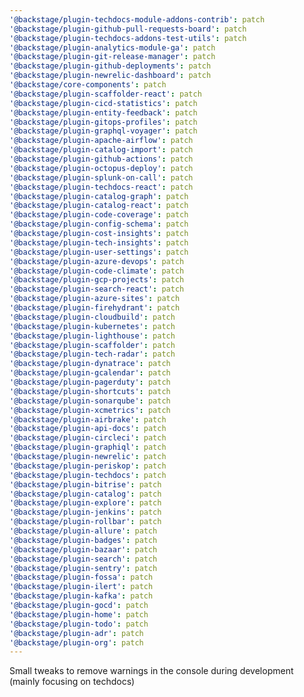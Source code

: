 ```yaml
---
'@backstage/plugin-techdocs-module-addons-contrib': patch
'@backstage/plugin-github-pull-requests-board': patch
'@backstage/plugin-techdocs-addons-test-utils': patch
'@backstage/plugin-analytics-module-ga': patch
'@backstage/plugin-git-release-manager': patch
'@backstage/plugin-github-deployments': patch
'@backstage/plugin-newrelic-dashboard': patch
'@backstage/core-components': patch
'@backstage/plugin-scaffolder-react': patch
'@backstage/plugin-cicd-statistics': patch
'@backstage/plugin-entity-feedback': patch
'@backstage/plugin-gitops-profiles': patch
'@backstage/plugin-graphql-voyager': patch
'@backstage/plugin-apache-airflow': patch
'@backstage/plugin-catalog-import': patch
'@backstage/plugin-github-actions': patch
'@backstage/plugin-octopus-deploy': patch
'@backstage/plugin-splunk-on-call': patch
'@backstage/plugin-techdocs-react': patch
'@backstage/plugin-catalog-graph': patch
'@backstage/plugin-catalog-react': patch
'@backstage/plugin-code-coverage': patch
'@backstage/plugin-config-schema': patch
'@backstage/plugin-cost-insights': patch
'@backstage/plugin-tech-insights': patch
'@backstage/plugin-user-settings': patch
'@backstage/plugin-azure-devops': patch
'@backstage/plugin-code-climate': patch
'@backstage/plugin-gcp-projects': patch
'@backstage/plugin-search-react': patch
'@backstage/plugin-azure-sites': patch
'@backstage/plugin-firehydrant': patch
'@backstage/plugin-cloudbuild': patch
'@backstage/plugin-kubernetes': patch
'@backstage/plugin-lighthouse': patch
'@backstage/plugin-scaffolder': patch
'@backstage/plugin-tech-radar': patch
'@backstage/plugin-dynatrace': patch
'@backstage/plugin-gcalendar': patch
'@backstage/plugin-pagerduty': patch
'@backstage/plugin-shortcuts': patch
'@backstage/plugin-sonarqube': patch
'@backstage/plugin-xcmetrics': patch
'@backstage/plugin-airbrake': patch
'@backstage/plugin-api-docs': patch
'@backstage/plugin-circleci': patch
'@backstage/plugin-graphiql': patch
'@backstage/plugin-newrelic': patch
'@backstage/plugin-periskop': patch
'@backstage/plugin-techdocs': patch
'@backstage/plugin-bitrise': patch
'@backstage/plugin-catalog': patch
'@backstage/plugin-explore': patch
'@backstage/plugin-jenkins': patch
'@backstage/plugin-rollbar': patch
'@backstage/plugin-allure': patch
'@backstage/plugin-badges': patch
'@backstage/plugin-bazaar': patch
'@backstage/plugin-search': patch
'@backstage/plugin-sentry': patch
'@backstage/plugin-fossa': patch
'@backstage/plugin-ilert': patch
'@backstage/plugin-kafka': patch
'@backstage/plugin-gocd': patch
'@backstage/plugin-home': patch
'@backstage/plugin-todo': patch
'@backstage/plugin-adr': patch
'@backstage/plugin-org': patch
---
```


Small tweaks to remove warnings in the console during development (mainly focusing on techdocs)
